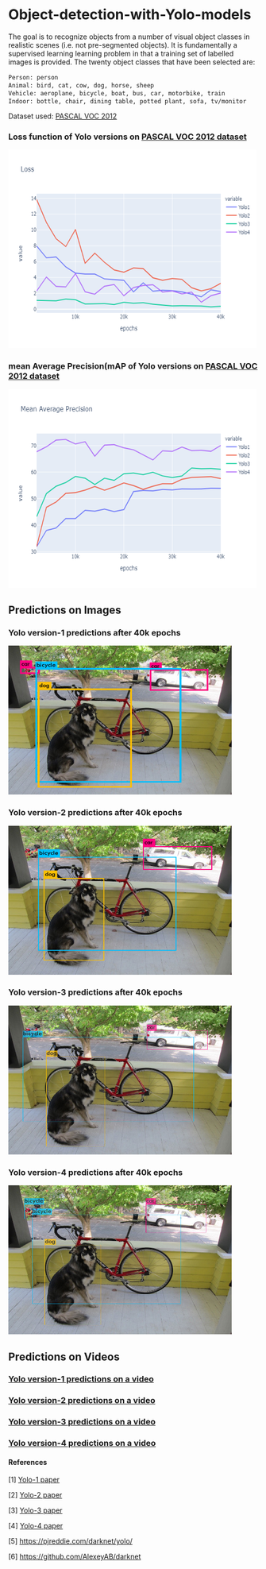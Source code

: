 # Object-detection-with-Yolo-models
The goal is to recognize objects from a number of visual object classes in realistic scenes (i.e. not pre-segmented objects). It is fundamentally a supervised learning learning problem in that a training set of labelled images is provided. The twenty object classes that have been selected are:

    Person: person
    Animal: bird, cat, cow, dog, horse, sheep
    Vehicle: aeroplane, bicycle, boat, bus, car, motorbike, train
    Indoor: bottle, chair, dining table, potted plant, sofa, tv/monitor

Dataset used: [PASCAL VOC 2012](http://host.robots.ox.ac.uk/pascal/VOC/voc2012/index.html)




### Loss function of Yolo versions on [PASCAL VOC 2012 dataset](http://host.robots.ox.ac.uk/pascal/VOC/voc2012/index.html)
<img src="https://github.com/anirudh201098/Object-detection-with-Yolo-models/blob/main/Predictions%20and%20graphs/Loss.png"  width="500" height="400">

### mean Average Precision(mAP of Yolo versions on [PASCAL VOC 2012 dataset](http://host.robots.ox.ac.uk/pascal/VOC/voc2012/index.html) 
<img src="https://github.com/anirudh201098/Object-detection-with-Yolo-models/blob/main/Predictions%20and%20graphs/map.png"  width="500" height="400">

## Predictions on Images
### Yolo version-1 predictions after 40k epochs
<img src="https://github.com/anirudh201098/Object-detection-with-Yolo-models/blob/main/Predictions%20and%20graphs/yolo1.jpg" width="450" height="300">

### Yolo version-2 predictions after 40k epochs
<img src="https://github.com/anirudh201098/Object-detection-with-Yolo-models/blob/main/Predictions%20and%20graphs/yolo2.jpg" width="450" height="300">

### Yolo version-3 predictions after 40k epochs
<img src="https://github.com/anirudh201098/Object-detection-with-Yolo-models/blob/main/Predictions%20and%20graphs/yolo3.jpg" width="450" height="300">

### Yolo version-4 predictions after 40k epochs
<img src="https://github.com/anirudh201098/Object-detection-with-Yolo-models/blob/main/Predictions%20and%20graphs/yolo4.jpg" width="450" height="300">


## Predictions on Videos
### [Yolo version-1 predictions on a video](https://drive.google.com/file/d/1-IxaZj_W6y7kgcDEB2d9Z0kTUvlMGnS0/view?usp=sharing)

### [Yolo version-2 predictions on a video](https://drive.google.com/file/d/1-HFbRBNCg2TQk19XXz-HZebMg3CXFSPu/view?usp=sharing)

### [Yolo version-3 predictions on a video](https://drive.google.com/file/d/1-GAXnvMBKJm5X4IgBy4nQfw0Qbnl9ujL/view?usp=sharing)

### [Yolo version-4 predictions on a video](https://drive.google.com/file/d/1-TkFoi7TPFB7_36EJUXXdloGtOxUylbz/view?usp=sharing)

#### References
[1] [Yolo-1 paper](https://arxiv.org/pdf/1506.02640.pdf) 

[2] [Yolo-2 paper](https://arxiv.org/pdf/1612.08242.pdf)

[3] [Yolo-3 paper](https://pjreddie.com/media/files/papers/YOLOv3.pdf)

[4] [Yolo-4 paper](https://arxiv.org/pdf/2004.10934.pdf)

[5] https://pjreddie.com/darknet/yolo/

[6] https://github.com/AlexeyAB/darknet

